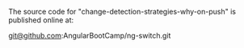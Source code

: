 The source code for "change-detection-strategies-why-on-push" is published online at:

git@github.com:AngularBootCamp/ng-switch.git

